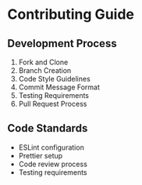 # Contributing Guide

## Development Process

1. Fork and Clone
2. Branch Creation
3. Code Style Guidelines
4. Commit Message Format
5. Testing Requirements
6. Pull Request Process

## Code Standards

- ESLint configuration
- Prettier setup
- Code review process
- Testing requirements
